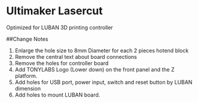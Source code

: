 Ultimaker Lasercut
==================

Optimized for LUBAN 3D printing controller


##Change Notes

1. Enlarge the hole size to 8mm Diameter for each 2 pieces hotend block
2. Remove the central text about board connections
3. Remove the holes for controller board
4. Add TONYLABS Logo (Lower down) on the front panel and the Z platform.
5. Add holes for USB port, power input, switch and reset button by LUBAN dimension
6. Add holes to mount LUBAN board.
